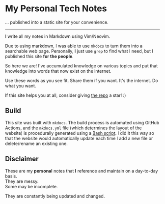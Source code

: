 # My Personal Tech Notes
... published into a static site for your convenience.  

---

I write all my notes in Markdown using Vim/Neovim.  

Due to using markdown, I was able to use `mkdocs` to turn them into a searchable web
page. Personally, I just use `grep` to find what I need, but I published this site
**for the people**.

So here we are! I've accumulated knowledge on various topics and put that knowledge
into words that now exist on the internet.  

Use these words as you see fit. Share them if you want. It's the internet. Do what you want.  

If this site helps you at all, consider giving [the repo](https://github.com/kolkhis/tech-notes/) a star! :)

## Build

This site was built with `mkdocs`. The build process is automated using GitHub
Actions, and the `mkdocs.yml` file (which determines the layout of the website) is 
procedurally generated using a [Bash script](https://github.com/kolkhis/tech-notes/blob/main/action-scripts/index-rewrite). I did it this way so that the website would
automatically update each time I add a new file or delete/rename an existing one.  


## Disclaimer

These are my **personal** notes that **I** reference and maintain on a day-to-day basis.  
They are messy.  
Some may be incomplete.  

They are constantly being updated and changed.  





